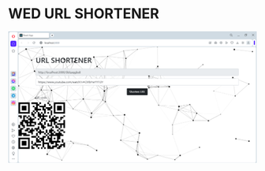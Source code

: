 # WED URL SHORTENER

![App ScreenShot](https://raw.githubusercontent.com/leavemealone086/url-shortene/main/Capture.PNG)


